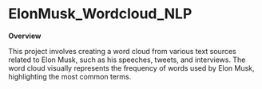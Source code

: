 # ElonMusk_Wordcloud_NLP

**Overview**

This project involves creating a word cloud from various text sources related to Elon Musk, such as his speeches, tweets, and interviews. The word cloud visually represents the frequency of words used by Elon Musk, highlighting the most common terms.
